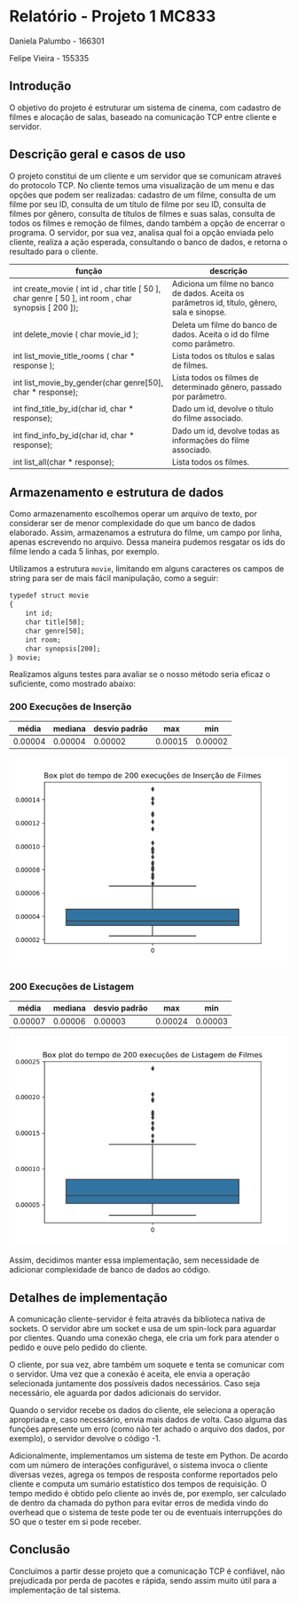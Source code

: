 # Relatório - Projeto 1 MC833

Daniela Palumbo - 166301

Felipe Vieira - 155335

## Introdução

O objetivo do projeto é estruturar um sistema de cinema, com cadastro de filmes
e alocação de salas, baseado na comunicação TCP entre cliente e servidor.

## Descrição geral e casos de uso

O projeto constitui de um cliente e um servidor que se comunicam atraveś do protocolo TCP. No cliente temos uma visualização de um menu e das opções que podem ser realizadas: cadastro de um filme, consulta de um filme por seu ID, consulta de um título de filme por seu ID, consulta de filmes por gênero, consulta de títulos de filmes e suas salas, consulta de todos os filmes e remoção de filmes, dando também a opção de encerrar o programa. O servidor, por sua vez, analisa qual foi a opção enviada pelo cliente, realiza a ação esperada, consultando o banco de dados, e retorna o resultado para o cliente.

|  função                                                                                                              | descrição                                                                                     |
|----------------------------------------------------------------------------------------------------------------------|-----------------------------------------------------------------------------------------------|
| int   create_movie ( int   id ,  char   title [ 50 ],  char   genre [ 50 ],  int   room ,  char   synopsis [ 200 ]); | Adiciona um filme no banco de dados. Aceita os parâmetros id, título, gênero, sala e sinopse. |
| int   delete_movie ( char   movie_id );                                                                              | Deleta um filme do banco de dados. Aceita o id do filme como parâmetro.                       |
| int   list_movie_title_rooms ( char   * response );                                                                  | Lista todos os títulos e salas de filmes.                                                     |
| int list_movie_by_gender(char genre[50], char * response);                                                                  | Lista todos os filmes de determinado gênero, passado por parâmetro.                                                     |
| int find_title_by_id(char id, char * response);                                                                  | Dado um id, devolve o título do filme associado.                                                     |
| int find_info_by_id(char id, char * response);                                                                  | Dado um id, devolve todas as informações do filme associado.                                                     |
| int list_all(char * response);                                                                  | Lista todos os filmes.                                                     |


## Armazenamento e estrutura de dados

Como armazenamento escolhemos operar um arquivo de texto, por considerar ser de menor complexidade do que um banco de dados elaborado. Assim, armazenamos a estrutura do filme, um campo por linha, apenas escrevendo no arquivo. Dessa maneira pudemos resgatar os ids do filme lendo a cada 5 linhas, por exemplo.

Utilizamos a estrutura `movie`, limitando em alguns caracteres os campos de string para ser de mais fácil manipulação, como a seguir:
```
typedef struct movie
{
    int id;
    char title[50];
    char genre[50];
    int room;
    char synopsis[200];
} movie;
```

Realizamos alguns testes para avaliar se o nosso método seria eficaz o suficiente, como mostrado abaixo:
### 200 Execuções de Inserção
| média | mediana | desvio padrão | max | min |
| ------|---------|---------------|-----|-----|
|0.00004|0.00004  |0.00002        |0.00015|0.00002|

![alt text](https://github.com/danipj/movie-theater-socket/blob/master/insert_plot.png "Gráfico de tempos de inserção")


### 200 Execuções de Listagem
| média | mediana | desvio padrão | max | min |
| ------|---------|---------------|-----|-----|
|0.00007|0.00006  |0.00003        |0.00024|0.00003|

![alt text](https://github.com/danipj/movie-theater-socket/blob/master/list_plot.png "Gráfico de tempos de listagem")

Assim, decidimos manter essa implementação, sem necessidade de adicionar complexidade de banco de dados ao código.

## Detalhes de implementação
A comunicação cliente-servidor é feita através da biblioteca nativa de sockets.
O servidor abre um socket e usa de um spin-lock para aguardar por clientes. Quando
uma conexão chega, ele cria um fork para atender o pedido e ouve pelo pedido
do cliente.

O cliente, por sua vez, abre também um soquete e tenta se comunicar com o servidor.
Uma vez que a conexão é aceita, ele envia a operação selecionada juntamente dos
possíveis dados necessários. Caso seja necessário, ele aguarda por dados
adicionais do servidor.

Quando o servidor recebe os dados do cliente, ele seleciona a operação apropriada
e, caso necessário, envia mais dados de volta. Caso alguma das funções apresente
um erro (como não ter achado o arquivo dos dados, por exemplo), o servidor devolve o código -1.

Adicionalmente, implementamos um sistema de teste em Python. De acordo com um
número de interações configurável, o sistema invoca o cliente diversas vezes,
agrega os tempos de resposta conforme reportados pelo cliente e computa um
sumário estatístico dos tempos de requisição. O tempo medido é obtido pelo
cliente ao invés de, por exemplo, ser calculado de dentro da chamada do
python para evitar erros de medida vindo do overhead que o sistema
de teste pode ter ou de eventuais interrupções do SO que o tester
em si pode receber.

## Conclusão

Concluímos a partir desse projeto que a comunicação TCP é confiável, não prejudicada por perda de pacotes e rápida, sendo assim muito útil para a implementação de tal sistema.
